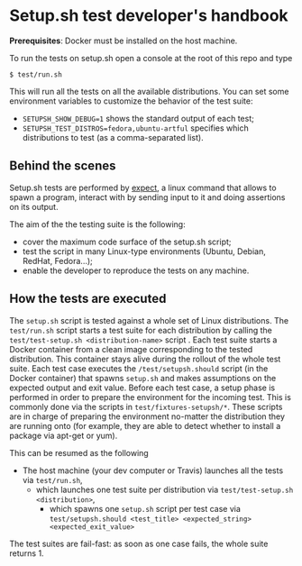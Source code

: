 # Setup.sh test developer's handbook

**Prerequisites**: Docker must be installed on the host machine.

To run the tests on setup.sh open a console at the root of this repo and type

```
$ test/run.sh
```

This will run all the tests on all the available distributions.
You can set some environment variables to customize the behavior of the test suite:

* `SETUPSH_SHOW_DEBUG=1` shows the standard output of each test;
* `SETUPSH_TEST_DISTROS=fedora,ubuntu-artful` specifies which distributions to test (as a comma-separated list).

## Behind the scenes

Setup.sh tests are performed by [expect](https://linux.die.net/man/1/expect), a linux command
that allows to spawn a program, interact with by sending input to it and doing assertions on
its output.

The aim of the the testing suite is the following:

* cover the maximum code surface of the setup.sh script;
* test the script in many Linux-type environments (Ubuntu, Debian, RedHat, Fedora...);
* enable the developer to reproduce the tests on any machine.

## How the tests are executed

The `setup.sh` script is tested against a whole set of Linux distributions.
The `test/run.sh` script starts a test suite for each distribution by calling the 
`test/test-setup.sh <distribution-name>` script . Each test suite starts a Docker
container from a clean image corresponding to the tested distribution. This container stays
alive during the rollout of the whole test suite.
Each test case executes the `/test/setupsh.should` script (in the Docker container) that 
spawns `setup.sh` and makes assumptions on the expected output and exit value.
Before each test case, a setup phase is performed in order to prepare the environment for the
incoming test. This is commonly done via the scripts in `test/fixtures-setupsh/*`. These
scripts are in charge of preparing the environment no-matter the distribution they are running
onto (for example, they are able to detect whether to install a package via apt-get or yum).

This can be resumed as the following

* The host machine (your dev computer or Travis) launches all the tests via `test/run.sh`,
    * which launches one test suite per distribution via `test/test-setup.sh <distribution>`,
        * which spawns one `setup.sh` script per test case via `test/setupsh.should <test_title> <expected_string> <expected_exit_value>`

The test suites are fail-fast: as soon as one case fails, the whole suite returns 1.